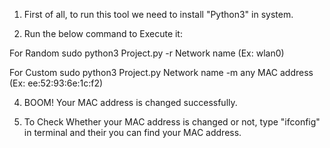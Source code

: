1. First of all, to run this tool we need to install "Python3" in system.
   
3. Run the below command to Execute it:
   
For Random
sudo python3 Project.py -r Network name (Ex: wlan0)

For Custom
sudo python3 Project.py Network name -m any MAC address (Ex: ee:52:93:6e:1c:f2)

4. BOOM! Your MAC address is changed successfully.
   
6. To Check Whether your MAC address is changed or not, type "ifconfig" in terminal and their you can find your MAC address.
